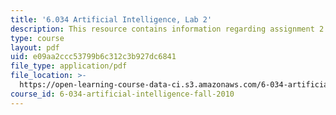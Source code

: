```yaml
---
title: '6.034 Artificial Intelligence, Lab 2'
description: This resource contains information regarding assignment 2.
type: course
layout: pdf
uid: e09aa2ccc53799b6c312c3b927dc6841
file_type: application/pdf
file_location: >-
  https://open-learning-course-data-ci.s3.amazonaws.com/6-034-artificial-intelligence-fall-2010/e09aa2ccc53799b6c312c3b927dc6841_MIT6_034F10_lab2.pdf
course_id: 6-034-artificial-intelligence-fall-2010
---
```

